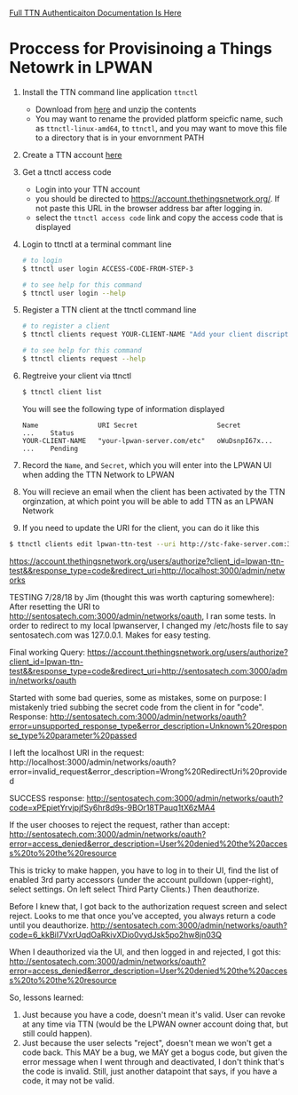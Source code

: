 
[Full TTN Authenticaiton Documentation Is Here](https://www.thethingsnetwork.org/docs/network/account/authentication.html#1-make-an-authorization-request)

# Proccess for Provisinoing a Things Netowrk in LPWAN

1. Install the TTN command line application `ttnctl`
   - Download from [here](https://www.thethingsnetwork.org/docs/network/cli/quick-start.html) and unzip the contents
   - You may want to rename the provided platform speicfic name, such as `ttnctl-linux-amd64`, to `ttnctl`, and you may want to move this file to a directory that is in your envornment PATH

2. Create a TTN account [here](https://account.thethingsnetwork.org/register)

3. Get a ttnctl access code
   - Login into your TTN account
   - you should be directed to https://account.thethingsnetwork.org/. If not paste this URL in the browser address bar after logging in.
   - select the `ttnctl access code` link and copy the access code that is displayed

4. Login to ttnctl at a terminal commant line
   ```bash
   # to login
   $ ttnctl user login ACCESS-CODE-FROM-STEP-3

   # to see help for this command
   $ ttnctl user login --help

   ```

5. Register a TTN client at the ttnctl command line
   ```bash
   # to register a client
   $ ttnctl clients request YOUR-CLIENT-NAME "Add your client discription" --scope "profile,apps,components,gateways" --grants "authorization_code,refresh_token" --uri "https://your-lpwan-server.com:3000/admin/networks"

   # to see help for this command
   $ ttnctl clients request --help
   ```
6. Regtreive your client via ttnctl
   ```bash
   $ ttnctl client list
   ```
   You will see the following type of information displayed
   ```
   Name               URI Secret                    Secret            ...    Status
   YOUR-CLIENT-NAME   "your-lpwan-server.com/etc"   oWuDsnpI67x...    ...    Pending
   ```

7. Record the `Name`, and `Secret`, which you will enter into the LPWAN UI when adding the TTN Network to LPWAN

8. You will recieve an email when the client has been activated by the TTN orginzation, at which point you will be able to add TTN as an LPWAN Network

9. If you need to update the URI for the client, you can do it like this
```bash
$ ttnctl clients edit lpwan-ttn-test --uri http://stc-fake-server.com:3000/admin/networks/oauth
 ```

https://account.thethingsnetwork.org/users/authorize?client_id=lpwan-ttn-test&&response_type=code&redirect_uri=http://localhost:3000/admin/networks

TESTING 7/28/18 by Jim (thought this was worth capturing somewhere):
After resetting the URI to http://sentosatech.com:3000/admin/networks/oauth, I ran some tests.  In order to redirect to my local lpwanserver, I changed my /etc/hosts file to say sentosatech.com was 127.0.0.1.  Makes for easy testing.

Final working Query:
https://account.thethingsnetwork.org/users/authorize?client_id=lpwan-ttn-test&&response_type=code&redirect_uri=http://sentosatech.com:3000/admin/networks/oauth

Started with some bad queries, some as mistakes, some on purpose:
I mistakenly tried subbing the secret code from the client in for "code".  Response:
http://sentosatech.com:3000/admin/networks/oauth?error=unsupported_response_type&error_description=Unknown%20response_type%20parameter%20passed

I left the localhost URI in the request:
http://localhost:3000/admin/networks/oauth?error=invalid_request&error_description=Wrong%20RedirectUri%20provided


SUCCESS response:
http://sentosatech.com:3000/admin/networks/oauth?code=xPEpietYrvjpjfSy6hr8d9s-9BOr18TPauq1tX6zMA4


If the user chooses to reject the request, rather than accept:
http://sentosatech.com:3000/admin/networks/oauth?error=access_denied&error_description=User%20denied%20the%20access%20to%20the%20resource

This is tricky to make happen, you have to log in to their UI, find the list of enabled 3rd party accessors (under the account pulldown (upper-right), select settings.  On left select Third Party Clients.)  Then deauthorize.

Before I knew that, I got back to the authorization request screen and select reject.  Looks to me that once you've accepted, you always return a code until you deauthorize.
http://sentosatech.com:3000/admin/networks/oauth?code=6_kkBiI7VxrUqdOaRkivXDio0vydJsk5po2hw8jn03Q

When I deauthorized via the UI, and then logged in and rejected, I got this:
http://sentosatech.com:3000/admin/networks/oauth?error=access_denied&error_description=User%20denied%20the%20access%20to%20the%20resource

So, lessons learned:
1) Just because you have a code, doesn't mean it's valid.  User can revoke at any time via TTN (would be the LPWAN owner account doing that, but still could happen).
2) Just because the user selects "reject", doesn't mean we won't get a code back.  This MAY be a bug, we MAY get a bogus code, but given the error message when I went through and deactivated, I don't think that's the code is invalid.  Still, just another datapoint that says, if you have a code, it may not be valid.
